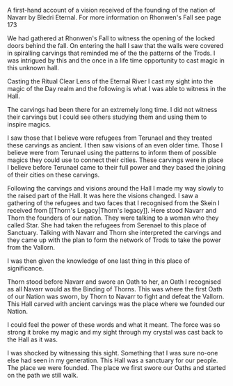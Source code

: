 A first-hand account of a vision received of the founding of the nation of Navarr by Bledri Eternal. For more information on Rhonwen's Fall see page 173

We had gathered at Rhonwen's Fall to witness the opening of the locked doors behind the fall. On entering the hall I saw that the walls were covered in spiralling carvings that reminded me of the the patterns of the Trods. I was intrigued by this and the once in a life time opportunity to cast magic in this unknown hall.

Casting the Ritual Clear Lens of the Eternal River I cast my sight into the magic of the Day realm and the following is what I was able to witness in the Hall.

The carvings had been there for an extremely long time. I did not witness their carvings but I could see others studying them and using them to inspire magics.

I saw those that I believe were refugees from Terunael and they treated these carvings as ancient. I then saw visions of an even older time. Those I believe were from Terunael using the patterns to inform them of possible magics they could use to connect their cities. These carvings were in place I believe before Terunael came to their full power and they based the joining of their cities on these carvings.

Following the carvings and visions around the Hall I made my way slowly to the raised part of the Hall. It was here the visions changed. I saw a gathering of the refugees and two faces that I recognised from the Skein I received from [[Thorn's Legacy|Thorn's legacy]]. Here stood Navarr and Thorn the founders of our nation. They were talking to a woman who they called Star. She had taken the refugees from Serenael to this place of Sanctuary. Talking with Navarr and Thorn she interpreted the carvings and they came up with the plan to form the network of Trods to take the power from the Vallorn.

I was then given the knowledge of one last thing in this place of significance.

Thorn stood before Navarr and swore an Oath to her, an Oath I recognised as all Navarr would as the Binding of Thorns. This was where the first Oath of our Nation was sworn, by Thorn to Navarr to fight and defeat the Vallorn. This Hall carved with ancient carvings was the place where we founded our Nation.

I could feel the power of these words and what it meant. The force was so strong it broke my magic and my sight through my crystal was cast back to the Hall as it was.

I was shocked by witnessing this sight. Something that I was sure no-one else had seen in my generation. This Hall was a sanctuary for our people. The place we were founded. The place we first swore our Oaths and started on the path we still walk.